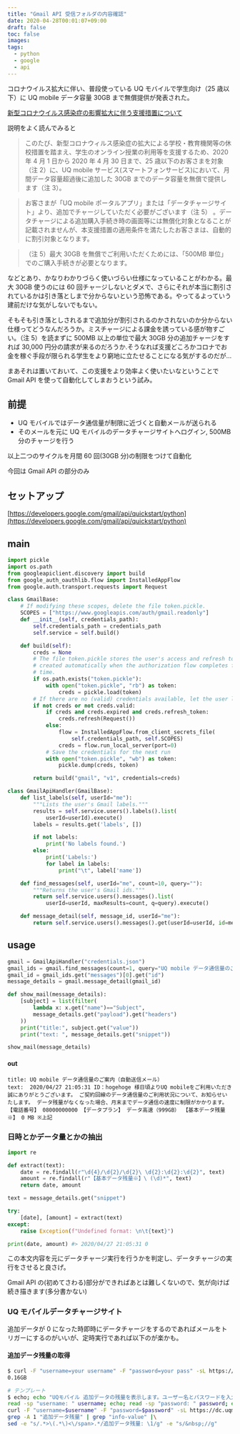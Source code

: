 ```yaml
---
title: "Gmail API 受信フォルダの内容確認"
date: 2020-04-28T00:01:07+09:00
draft: false
toc: false
images:
tags:
  - python
  - google
  - api
---
```


コロナウイルス拡大に伴い、普段使っている UQ モバイルで学生向け（25 歳以下）に UQ mobile データ容量 30GB まで無償提供が発表された。

[新型コロナウイルス感染症の影響拡大に伴う支援措置について](https://www.uqwimax.jp/annai/news_release/202004061.html)

説明をよく読んでみると

> このたび、新型コロナウィルス感染症の拡大による学校・教育機関等の休校措置を踏まえ、学生のオンライン授業の利用等を支援するため、2020 年 4 月 1 日から 2020 年 4 月 30 日まで、25 歳以下のお客さまを対象（注 2）に、UQ mobile サービス(スマートフォンサービス)において、月間データ容量超過後に追加した 30GB までのデータ容量を無償で提供します（注 3）。

> お客さまが「UQ mobile ポータルアプリ」または「データチャージサイト」より、追加でチャージしていただく必要がございます（注 5） 。データチャージによる追加購入手続き時の画面等には無償化対象となることが記載されませんが、本支援措置の適用条件を満たしたお客さまは、自動的に割引対象となります。

> （注 5）最大 30GB を無償でご利用いただくためには、「500MB 単位」でのご購入手続きが必要となります。

などとあり、かなりわかりづらく使いづらい仕様になっていることがわかる。最大 30GB 使うのには 60 回チャージしないとダメで、さらにそれが本当に割引されているかは引き落としまで分からないという恐怖である。やってるよっていう建前だけな気がしないでもない。

そもそも引き落としされるまで追加分が割引されるのかされないのか分からない仕様ってどうなんだろうか。ミスチャージによる課金を誘っている感が物すごい。（注 5）を読まずに 500MB 以上の単位で最大 30GB 分の追加チャージをすれば 30,000 円分の請求が来るのだろうか.そうなれば支援どころかコロナでお金を稼ぐ手段が限られる学生をより窮地に立たせることになる気がするのだが...

まあそれは置いておいて、この支援をより効率よく使いたいなということで Gmail API を使って自動化してしまおうという試み。

## 前提

- UQ モバイルではデータ通信量が制限に近づくと自動メールが送られる
- そのメールを元に UQ モバイルのデータチャージサイトへログイン, 500MB 分のチャージを行う

以上二つのサイクルを月間 60 回(30GB 分)の制限をつけて自動化

今回は Gmail API の部分のみ

## セットアップ

[https://developers.google.com/gmail/api/quickstart/python](https://developers.google.com/gmail/api/quickstart/python)

## main

```python
import pickle
import os.path
from googleapiclient.discovery import build
from google_auth_oauthlib.flow import InstalledAppFlow
from google.auth.transport.requests import Request

class GmailBase:
    # If modifying these scopes, delete the file token.pickle.
    SCOPES = ["https://www.googleapis.com/auth/gmail.readonly"]
    def __init__(self, credentials_path):
        self.credentials_path = credentials_path
        self.service = self.build()

    def build(self):
        creds = None
        # The file token.pickle stores the user's access and refresh tokens, and is
        # created automatically when the authorization flow completes for the first
        # time.
        if os.path.exists("token.pickle"):
            with open("token.pickle", "rb") as token:
                creds = pickle.load(token)
        # If there are no (valid) credentials available, let the user log in.
        if not creds or not creds.valid:
            if creds and creds.expired and creds.refresh_token:
                creds.refresh(Request())
            else:
                flow = InstalledAppFlow.from_client_secrets_file(
                    self.credentials_path, self.SCOPES)
                creds = flow.run_local_server(port=0)
            # Save the credentials for the next run
            with open("token.pickle", "wb") as token:
                pickle.dump(creds, token)

        return build("gmail", "v1", credentials=creds)

class GmailApiHandler(GmailBase):
    def list_labels(self, userId="me"):
        """Lists the user's Gmail labels."""
        results = self.service.users().labels().list(
            userId=userId).execute()
        labels = results.get('labels', [])

        if not labels:
            print('No labels found.')
        else:
            print('Labels:')
            for label in labels:
                print("\t", label['name'])

    def find_messages(self, userId="me", count=10, query=""):
        """Returns the user's Gmail ids."""
        return self.service.users().messages().list(
            userId=userId, maxResults=count, q=query).execute()

    def message_detail(self, message_id, userId="me"):
        return self.service.users().messages().get(userId=userId, id=message_id).execute()
```

## usage

```python
gmail = GmailApiHandler("credentials.json")
gmail_ids = gmail.find_messages(count=1, query="UQ mobile データ通信量のご案内")
gmail_id = gmail_ids.get("messages")[0].get("id")
message_details = gmail.message_detail(gmail_id)

def show_mail(message_details):
    [subject] = list(filter(
        lambda x: x.get("name")=="Subject",
        message_details.get("payload").get("headers")
    ))
    print("title:", subject.get("value"))
    print("text: ", message_details.get("snippet"))

show_mail(message_details)
```

#### out

```
title: UQ mobile データ通信量のご案内（自動送信メール）
text:  2020/04/27 21:05:31 ID：hogehoge 様日頃よりUQ mobileをご利用いただき誠にありがとうございます。 ご契約回線のデータ通信量のご利用状況について、お知らせいたします。 データ残量がなくなった場合、月末までデータ通信の速度に制限がかかります。 【電話番号】 08000000000 【データプラン】 データ高速（999GB） 【基本データ残量※】 0 MB ※上記
```

### 日時とかデータ量とかの抽出

```python
import re

def extract(text):
    date = re.findall(r"\d{4}/\d{2}/\d{2}\ \d{2}:\d{2}:\d{2}", text)
    amount = re.findall(r"【基本データ残量※】\ (\d)*", text)
    return date, amount

text = message_details.get("snippet")

try:
    [date], [amount] = extract(text)
except:
    raise Exception(f"Undefined format: \n\t{text}")

print(date, amount) #> 2020/04/27 21:05:31 0
```

この本文内容を元にデータチャージ実行を行うかを判定し、データチャージの実行をさせると良さげ。

Gmail API の(初めてさわる)部分ができればあとは難しくないので、気が向けば続き描きます(多分書かない)

### UQ モバイルデータチャージサイト

追加データが 0 になった時即時にデータチャージをするのであればメールをトリガーにするのがいいが、定時実行であれば以下のが楽かも。

#### 追加データ残量の取得

```bash
$ curl -F "username=your username" -F "password=your pass" -sL https://dc.uqmobile.jp/login.action | grep -A 1 "追加データ残量" | grep "info-value" | sed -e "s/.*>\(.*\)<\/span>.*/\1/g" -e "s/&nbsp;//g"
0.16GB

# テンプレート
$ echo; echo "UQモバイル 追加データの残量を表示します。ユーザー名とパスワードを入力してください";\
read -sp "username: " username; echo; read -sp "password: " password; echo;\
curl -F "username=$username" -F "password=$password" -sL https://dc.uqmobile.jp/login.action |\
grep -A 1 "追加データ残量" | grep "info-value" |\
sed -e "s/.*>\(.*\)<\/span>.*/追加データ残量: \1/g" -e "s/&nbsp;//g"
```
